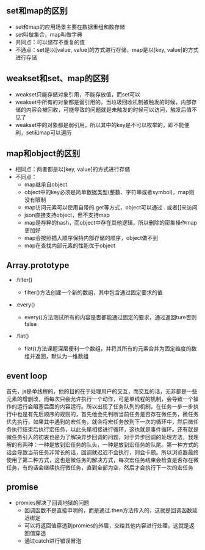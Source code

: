 ## set和map的区别

- set和map的应用场景主要在数据重组和数存储
- set叫做集合，map叫做字典
- 共同点：可以储存不重复的值
- 不通点：set是以[value, value]的方式进行存储，map是以[key, value]的方式进行存储

## weakset和set、map的区别

- weakset只能存储对象引用，不能存放值，而set可以
- weakset中所有的对象都是弱引用的，当垃圾回收机制被触发的时候，内部存储的内容会被回收，可能导致的问题就是未触发的时候可以访问，触发后值不见了
- weakset中的对象都是弱引用，所以其中的key是不可以枚举的，即不能便利，set和map可以遍历

## map和object的区别

- 相同点：两者都是以[key, value]的方式进行存储
- 不同点：
    - map继承自object
    - object中的key必须是简单数据类型(整数、字符串或者symbol)，map则没有限制
    - map访问元素可以使用自带的.get等方式，object可以通过 . 或者[]来访问
    - json直接支持object，但不支持map
    - map是存粹的hash，而object中存在其他逻辑，所以删除的密集操作map更加好
    - map会按照插入顺序保持内部存储的顺序，object做不到
    - map在查找内部元素的性能优于object

## Array.prototype

- .filter()
    - filter()方法创建一个新的数组，其中包含通过固定要求的值

- .every()
    - every()方法测试所有的内容是否都能通过固定的要求，通过返回ture否则false

- .flat()
    - flat()方法课题深层便利一个数组，并将其所有的元素合并为固定维度的数组并返回，默认为一维数组

## event loop

首先，js是单线程的，他的目的在于处理用户的交互，而交互的话，无非都是一些元素的增删改，而每次只会允许执行一个动作，可是单线程的机制，会导致一个操作的运行会阻塞后面的内容运行。所以出现了任务队列的机制，在任务一步一步执行中也是有先后顺序的规则的，首先他会先判断当前任务是否存在微任务，微任务优先执行，如果其中遇到的宏任务，就会将宏任务放到下一次的循环中，然后微任务执行结束后执行宏任务，以此头尾相接进行循环，这也就是事件循环。还有就是微任务引入的初衷也是为了解决异步回调的问题，对于异步回调的处理方法，我理解的有两种：一种是放到宏任务的队头，一种是放到宏任务的队尾。第一种方式的话会导致当前任务非常长的话，回调就迟迟不会执行，则会卡顿。所以浏览器最终使用了第二种方式，这也是微任务的解决方式，每次宏任务结束会检查是否存在微任务，有的话会继续执行微任务，直到全部为空，然后才会执行下一次的宏任务

## promise

- promies解决了回调地狱的问题
    - 回调函数不是直接申明的，而是通过.then方法传入的，这就是回调函数延迟绑定
    - 可以将返回值穿透到promies的外层，交给其他内容进行处理，这就是返回值穿透
    - 通过catch进行错误冒泡